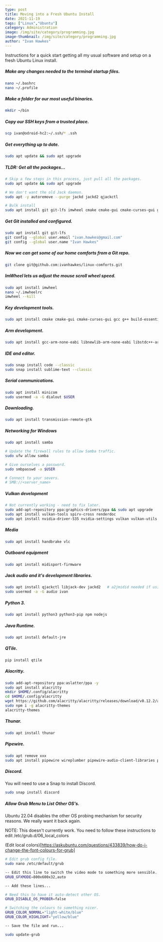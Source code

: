 ```yaml
---
type: post
title: Moving into a Fresh Ubuntu Install
date: 2021-11-19
tags: ["Linux","Ubuntu"]
category: Administration
image: /img/site/category/programming.jpg
image-thumbnail: /img/site/category/programming.jpg
author: "Ivan Hawkes"
---
```


Instructions for a quick start getting all my usual software and setup on a fresh Ubuntu Linux install.
<!--more-->

##### Make any changes needed to the terminal startup files.
```bash
nano ~/.bashrc
nano ~/.profile
```

##### Make a folder for our most useful binaries.
```bash
mkdir ~/bin
```

##### Copy our SSH keys from a trusted place.
```bash
scp ivan@odroid-hc2:~/.ssh/* .ssh
```

##### Get everything up to date.
```bash
sudo apt update && sudo apt upgrade
```

##### TLDR: Get all the packages...
```bash
# Skip a few steps in this process, just pull all the packages.
sudo apt update && sudo apt upgrade

# We don't want the old Jack daemon.
sudo apt -y autoremove --purge jackd jackd2 qjackctl

# Bulk install
sudo apt install git git-lfs imwheel cmake cmake-gui cmake-curses-gui gcc g++ build-essential ninja-build clang fonts-hack-ttf gcc-arm-none-eabi libnewlib-arm-none-eabi libstdc++-arm-none-eabi-newlib gdb-multiarch minicom transmission-remote-gtk handbrake vlc midisport-firmware qjackctl libjack-dev python3 python3-pip npm nodejs default-jre vulkan-tools spirv-cross renderdoc samba jackd2
```

##### Get Git installed and configured.
```bash
sudo apt install git git-lfs
git config --global user.email "ivan.hawkes@gmail.com"
git config --global user.name "Ivan Hawkes"
```

##### Now we can get some of our home comforts from a Git repo.
```bash
git clone git@github.com:ivanhawkes/linux-comforts.git
```

##### ImWheel lets us adjust the mouse scroll wheel speed.
```bash
sudo apt install imwheel
nano ~/.imwheelrc
imwheel --kill
```

##### Key development tools.
```bash
sudo apt install cmake cmake-gui cmake-curses-gui gcc g++ build-essential ninja-build clang fonts-hack-ttf
```

##### Arm development.
```bash
sudo apt install gcc-arm-none-eabi libnewlib-arm-none-eabi libstdc++-arm-none-eabi-newlib gdb-multiarch
```

##### IDE and editor.
```bash
sudo snap install code --classic
sudo snap install sublime-text --classic
```

##### Serial communications.
```bash
sudo apt install minicom
sudo usermod -a -G dialout $USER
```

##### Downloading.
```bash
sudo apt install transmission-remote-gtk
```

##### Networking for Windows
```bash
sudo apt install samba

# Update the firewall rules to allow Samba traffic.
sudo ufw allow samba

# Give ourselves a password.
sudo smbpasswd -a $USER

# Connect to your severs.
# SMB://<server_name>

```

##### Vulkan development
```bash
# Not currently working - need to fix later.
sudo add-apt-repository ppa:graphics-drivers/ppa && sudo apt upgrade
sudo apt install vulkan-tools spirv-cross renderdoc
sudo apt install nvidia-driver-535 nvidia-settings vulkan vulkan-utils
```

##### Media
```bash
sudo apt install handbrake vlc
```

##### Outboard equipment
```bash
sudo apt install midisport-firmware
```

##### Jack audio and it's development libraries.
```bash
sudo apt install qjackctl libjack-dev jackd2   # a2jmidid needed if using jackd instead.
sudo usermod -a -G audio ivan
```

##### Python 3.
```bash
sudo apt install python3 python3-pip npm nodejs
```

##### Java Runtime.
```bash
sudo apt install default-jre
```

##### QTile.
```bash
pip install qtile
```

##### Alacritty.
```bash
sudo add-apt-repository ppa:aslatter/ppa -y
sudo apt install alacritty
mkdir $HOME/.config/alacritty
cd $HOME/.config/alacritty
wget https://github.com/alacritty/alacritty/releases/download/v0.12.2/alacritty.yml
sudo npm i -g alacritty-themes
alacritty-themes
```

##### Thunar.
```bash
sudo apt install thunar
```

##### Pipewire.
```bash
sudo apt remove xxx
sudo apt install pipewire wireplumber pipewire-audio-client-libraries pipewire-pulse libpipewire-0.3-dev libldacbt-{abr,enc}2 libspa-0.2-bluetooth libspa-0.2-jack
```

##### Discord.

You will need to use a Snap to install Discord.

```bash
sudo snap install discord
```

##### Allow Grub Menu to List Other OS's.

Ubuntu 22.04 disables the other OS probing mechanism for security reasons. We really want it back again.

NOTE: This doesn't currently work. You need to follow these instructions to edit /etc/grub.d/06_local_colors

(Edit local colors)[https://askubuntu.com/questions/433839/how-do-i-change-the-font-colours-for-grub]

```bash
# Edit grub config file.
sudo nano /etc/default/grub

-- Edit this line to switch the video mode to something more sensible...
GRUB_GFXMODE=800x600x32,auto

-- Add these lines...

# Need this to have it auto-detect other OS.
GRUB_DISABLE_OS_PROBER=false

# Switching the colours to something nicer.     
GRUB_COLOR_NORMAL="light-white/blue"
GRUB_COLOR_HIGHLIGHT="yellow/blue"

-- Save the file and run...

sudo update-grub
```
